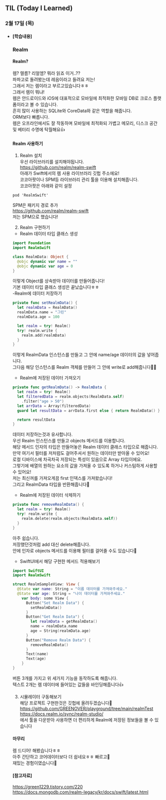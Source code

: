 ## TIL (Today I Learned)

### 2월 17일 (목)   

- #### [학습내용] 
  ### Realm      
  
  #### Realm?   
  렘? 렐름? 리얼엠? 뭐라 읽죠 이거..??      
  파파고로 돌려봤는데 레음이라고 들려요 저는!   
  그래서 저는 렘이라고 부르고있습니다ㅎㅎ   
  그래서 렘이 뭐냐!   
  렘은 안드로이드와 iOS에 대표적으로 모바일에 최적화한 모바일 DB로 크로스 플랫폼이라고 볼 수 있습니다.   
  흔히 많이 사용하는 SQLite와 CoreData와 같은 역할을 해줍니다.   
  ORM보다 빠릅니다.   
  렘은 오프라인에서도 잘 작동하며 모바일에 최적화되 가볍고 메모리, 디스크 공간 및 베터리 수명에 탁월해요👍   
  
  #### Realm 사용하기   
  1. Realm 설치   
  우선 라이브러리를 설치해야됩니다.   
  https://github.com/realm/realm-swift   
  아래가 Swift에서의 렘 사용 라이브러리 깃헙 주소에요!   
  코코아팟이나 SPM등 라이브러리 관리 툴을 이용해 설치해줍니다.   
  코코아팟은 아래와 같이 설정   
  ```
  pod 'RealmSwift'   
  ```
  SPM은 패키지 경로 추가   
  https://github.com/realm/realm-swift   
  저는 SPM으로 했습니다!   

  2. Realm 구현하기   
  - Realm 데이터 타입 클래스 생성   
  ```swift
  import Foundation
  import RealmSwift
  
  class RealmData: Object {
    @objc dynamic var name = ""
    @objc dynamic var age = 0
  }
  ```
  이렇게 Object를 상속받아 데이터를 만들어줍니다!    
  기본 데이터 타입 클래스 생성은 끝났습니다ㅎㅎ   
  -Realm에 데이터 저장하기   
  ```swift
  private func setRealmData() {
    let realmData = RealmData()
    realmData.name = "그린"
    realmData.age = 100
  
    let realm = try! Realm()
    try! realm.write {
      realm.add(realmData)
    }
  }
  ```
  이렇게 RealmData 인스턴스를 만들고 그 안에 name/age 데이터의 값을 넣어줍니다.    
  그다음 해당 인스턴스를 Realm 객체를 만들어 그 안에 write로 add해줍니다🙋🏻    
  - Realm에 저장된 데이터 가져오기   
  ```swift
  private func getRealmData() -> RealmData {
    let realm = try! Realm()
    let filteredData = realm.objects(RealmData.self)
      .filter("age > 50")
    let arrData = Array(filteredData)
    guard let resultData = arrData.first else { return RealmData() }
  
    return resultData
  }
  ```
  데이터 저장하는것과 유사합니다.   
  우선 Realm 인스턴스를 만들고 objects 메서드를 이용합니다.   
  해당 메서드 인자의 타입은 만들어놓은 Realm 데이터 클래스 타입으로 해줍니다.   
  만약 여기서 필터를 저처럼도 걸어주셔서 원하는 데이터만 받아올 수 있어요!   
  로컬 디바이스에 차곡차곡 저장되는 특성이 있음으로 Array 타입이에요.   
  그렇기에 배열의 원하는 요소의 값을 가져올 수 있도록 하거나 커스텀하게 사용할 수 있어요!   
  저는 최신꺼를 가져오게끔 first 인덱스를 가져왔습니다!   
  그리고 RealmData 타입을 반환해줍니다🚀   
  - Realm에 저장된 데이터 삭제하기   
  ```swift
  private func removeRealmData() {
    let realm = try! Realm()
    try! realm.write {
      realm.delete(realm.objects(RealmData.self))
    }
  }
  ```
  아주 쉽습니다.   
  저장했던것처럼 add 대신 delete해줍니다.   
  안에 인자로 objects 메서드를 이용해 필터를 걸어줄 수도 있습니다🙌   
  - SwiftUI에서 해당 구현한 메서드 적용해보기   
  ```swift
  import SwiftUI
  import RealmSwift
  
  struct RealmSampleView: View {
    @State var name: String = "이름 데이터를 가져와주세요."
    @State var age: String = "나이 데이터를 가져와주세요."
      var body: some View {
        Button("Set Realm Data") {
          setRealmData()
        }
        Button("Get Realm Data") {
          let realmData = getRealmData()
          name = realmData.name
          age = String(realmData.age)
        }
        Button("Remove Realm Data") {
          removeRealmData()
        }
        Text(name)
        Text(age)
      }
  }
  ```
  버튼 3개를 가지고 위 세가지 기능을 동작하도록 해줍니다.   
  텍스트 2개는 렘 데이터에 들어있는 값들을 바인딩해줍니다👍   

  3. 시뮬레이터 구동해보기    
  해당 프로젝트 구현한것은 깃헙에 올려두겠습니다🙌   
  https://github.com/GREENOVER/playground/tree/main/realmTest   
  https://docs.realm.io/sync/realm-studio/    
  에서 툴을 다운받아 사용하면 더 편리하게 Realm에 저장된 정보들을 볼 수 있습니다    

  #### 마무리   
  렘 드디어! 해봤습니다ㅎㅎ   
  아주 간단하고 코어데이터보다 더 쉽네요ㅎㅎ 빠르고💪   
  재밌는 경험이였습니다🧐   

  #### [참고자료]   
  https://green1229.tistory.com/220   
  https://docs.mongodb.com/realm-legacy/kr/docs/swift/latest.html   
